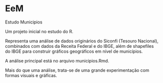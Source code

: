 # EeM
Estudo Municipios

Um projeto inicial no estudo do R.

Representa uma análise de dados originários do Siconfi (Tesouro Nacional), combinados com dados da Receita Federal e do IBGE, além de shapefiles do IBGE para construir gráficos geográficos em nível de municípios.

A análise principal está no arquivo municipios.Rmd.

Mais do que uma análise, trata-se de uma grande experimentação com formas visuais e gráficas.
